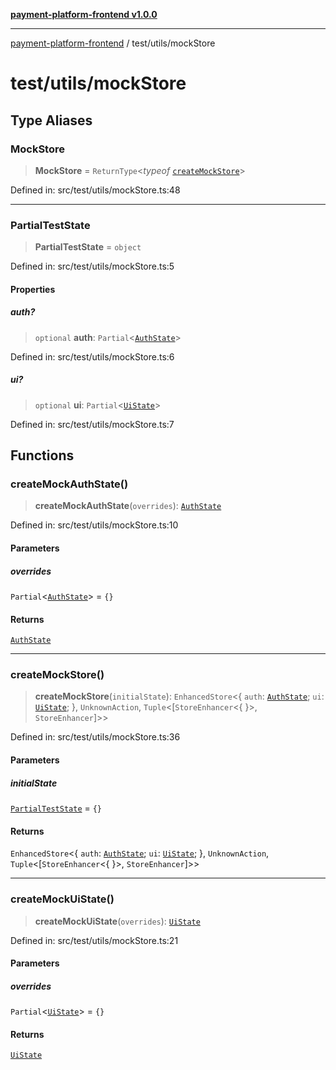 [**payment-platform-frontend v1.0.0**](../../README.md)

***

[payment-platform-frontend](../../README.md) / test/utils/mockStore

# test/utils/mockStore

## Type Aliases

### MockStore

> **MockStore** = `ReturnType`\<*typeof* [`createMockStore`](#createmockstore)\>

Defined in: src/test/utils/mockStore.ts:48

***

### PartialTestState

> **PartialTestState** = `object`

Defined in: src/test/utils/mockStore.ts:5

#### Properties

##### auth?

> `optional` **auth**: `Partial`\<[`AuthState`](../../store/slices/authSlice.md#authstate)\>

Defined in: src/test/utils/mockStore.ts:6

##### ui?

> `optional` **ui**: `Partial`\<[`UiState`](../../store/slices/uiSlice.md#uistate)\>

Defined in: src/test/utils/mockStore.ts:7

## Functions

### createMockAuthState()

> **createMockAuthState**(`overrides`): [`AuthState`](../../store/slices/authSlice.md#authstate)

Defined in: src/test/utils/mockStore.ts:10

#### Parameters

##### overrides

`Partial`\<[`AuthState`](../../store/slices/authSlice.md#authstate)\> = `{}`

#### Returns

[`AuthState`](../../store/slices/authSlice.md#authstate)

***

### createMockStore()

> **createMockStore**(`initialState`): `EnhancedStore`\<\{ `auth`: [`AuthState`](../../store/slices/authSlice.md#authstate); `ui`: [`UiState`](../../store/slices/uiSlice.md#uistate); \}, `UnknownAction`, `Tuple`\<\[`StoreEnhancer`\<\{ \}\>, `StoreEnhancer`\]\>\>

Defined in: src/test/utils/mockStore.ts:36

#### Parameters

##### initialState

[`PartialTestState`](#partialteststate) = `{}`

#### Returns

`EnhancedStore`\<\{ `auth`: [`AuthState`](../../store/slices/authSlice.md#authstate); `ui`: [`UiState`](../../store/slices/uiSlice.md#uistate); \}, `UnknownAction`, `Tuple`\<\[`StoreEnhancer`\<\{ \}\>, `StoreEnhancer`\]\>\>

***

### createMockUiState()

> **createMockUiState**(`overrides`): [`UiState`](../../store/slices/uiSlice.md#uistate)

Defined in: src/test/utils/mockStore.ts:21

#### Parameters

##### overrides

`Partial`\<[`UiState`](../../store/slices/uiSlice.md#uistate)\> = `{}`

#### Returns

[`UiState`](../../store/slices/uiSlice.md#uistate)
